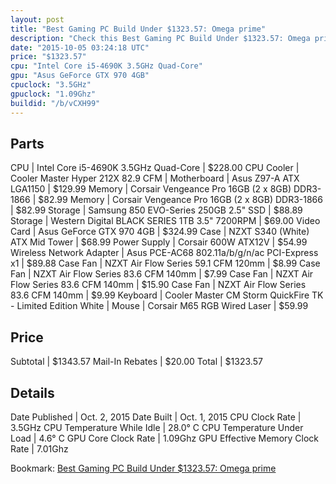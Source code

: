 ```yaml
---
layout: post
title: "Best Gaming PC Build Under $1323.57: Omega prime"
description: "Check this Best Gaming PC Build Under $1323.57: Omega prime. CPU: Intel Core i5-4690K 3.5GHz Quad-Core, CPU Cooler: Cooler Master Hyper 212X 82.9 CFM, Motherboard: Asus Z9"
date: "2015-10-05 03:24:18 UTC"
price: "$1323.57"
cpu: "Intel Core i5-4690K 3.5GHz Quad-Core"
gpu: "Asus GeForce GTX 970 4GB"
cpuclock: "3.5GHz"
gpuclock: "1.09Ghz"
buildid: "/b/vCXH99"
---
```


## Parts

CPU | Intel Core i5-4690K 3.5GHz Quad-Core | $228.00
CPU Cooler | Cooler Master Hyper 212X 82.9 CFM | 
Motherboard | Asus Z97-A ATX LGA1150 | $129.99
Memory | Corsair Vengeance Pro 16GB (2 x 8GB) DDR3-1866 | $82.99
Memory | Corsair Vengeance Pro 16GB (2 x 8GB) DDR3-1866 | $82.99
Storage | Samsung 850 EVO-Series 250GB 2.5" SSD | $88.89
Storage | Western Digital BLACK SERIES 1TB 3.5" 7200RPM | $69.00
Video Card | Asus GeForce GTX 970 4GB | $324.99
Case | NZXT S340 (White) ATX Mid Tower | $68.99
Power Supply | Corsair 600W ATX12V | $54.99
Wireless Network Adapter | Asus PCE-AC68 802.11a/b/g/n/ac PCI-Express x1 | $89.88
Case Fan | NZXT Air Flow Series 59.1 CFM 120mm | $8.99
Case Fan | NZXT Air Flow Series 83.6 CFM 140mm | $7.99
Case Fan | NZXT Air Flow Series 83.6 CFM 140mm | $15.90
Case Fan | NZXT Air Flow Series 83.6 CFM 140mm | $9.99
Keyboard | Cooler Master CM Storm QuickFire TK - Limited Edition White | 
Mouse | Corsair M65 RGB Wired Laser | $59.99

## Price

Subtotal | $1343.57
Mail-In Rebates | $20.00
Total | $1323.57

## Details

Date Published | Oct. 2, 2015
Date Built | Oct. 1, 2015
CPU Clock Rate | 3.5GHz
CPU Temperature While Idle | 28.0° C
CPU Temperature Under Load | 4.6° C
GPU Core Clock Rate | 1.09Ghz
GPU Effective Memory Clock Rate | 7.01Ghz

Bookmark: [Best Gaming PC Build Under $1323.57: Omega prime](http://pcbuilders.github.io/2015/10/05/best-gaming-pc-build-under-1323-dollars-dot-57-omega-prime/)
